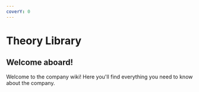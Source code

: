 ```yaml
---
coverY: 0
---
```


# Theory Library

## Welcome aboard!

Welcome to the company wiki! Here you'll find everything you need to know about the company.
